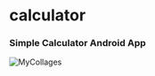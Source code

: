 # calculator
### Simple Calculator Android App


![MyCollages](https://user-images.githubusercontent.com/83831759/197988486-7f7e5e9f-c250-4394-a136-6d3abd2a5c7d.jpg)
